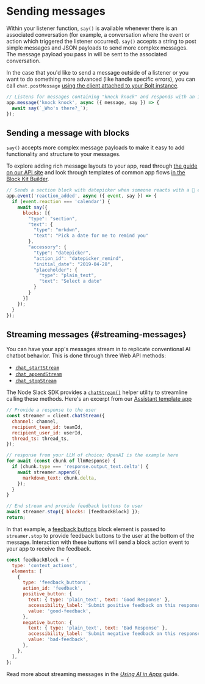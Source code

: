 # Sending messages

Within your listener function, `say()` is available whenever there is an associated conversation (for example, a conversation where the event or action which triggered the listener occurred). `say()` accepts a string to post simple messages and JSON payloads to send more complex messages. The message payload you pass in will be sent to the associated conversation.

In the case that you'd like to send a message outside of a listener or you want to do something more advanced (like handle specific errors), you can call `chat.postMessage` [using the client attached to your Bolt instance](/tools/bolt-js/concepts/web-api).

```javascript
// Listens for messages containing "knock knock" and responds with an italicized "who's there?"
app.message('knock knock', async ({ message, say }) => {
  await say(`_Who's there?_`);
});
```

## Sending a message with blocks

`say()` accepts more complex message payloads to make it easy to add functionality and structure to your messages.

To explore adding rich message layouts to your app, read through [the guide on our API site](/messaging/#structure) and look through templates of common app flows [in the Block Kit Builder](https://api.slack.com/tools/block-kit-builder?template=1).

```javascript
// Sends a section block with datepicker when someone reacts with a 📅 emoji
app.event('reaction_added', async ({ event, say }) => {
  if (event.reaction === 'calendar') {
    await say({
      blocks: [{
        "type": "section",
        "text": {
          "type": "mrkdwn",
          "text": "Pick a date for me to remind you"
        },
        "accessory": {
          "type": "datepicker",
          "action_id": "datepicker_remind",
          "initial_date": "2019-04-28",
          "placeholder": {
            "type": "plain_text",
            "text": "Select a date"
          }
        }
      }]
    });
  }
});
```

## Streaming messages {#streaming-messages}

You can have your app's messages stream in to replicate conventional AI chatbot behavior. This is done through three Web API methods:

* [`chat_startStream`](/reference/methods/chat.startstream)
* [`chat_appendStream`](/reference/methods/chat.appendstream)
* [`chat_stopStream`](/reference/methods/chat.stopstream)

The Node Slack SDK provides a [`chatStream()`](/tools/node-slack-sdk/reference/web-api/classes/WebClient#chatstream) helper utility to streamline calling these methods. Here's an excerpt from our [Assistant template app](https://github.com/slack-samples/bolt-js-assistant-template)

```js
// Provide a response to the user
const streamer = client.chatStream({
  channel: channel,
  recipient_team_id: teamId,
  recipient_user_id: userId,
  thread_ts: thread_ts,
});

// response from your LLM of choice; OpenAI is the example here
for await (const chunk of llmResponse) {
  if (chunk.type === 'response.output_text.delta') {
    await streamer.append({
      markdown_text: chunk.delta,
    });
  }
}

// End stream and provide feedback buttons to user
await streamer.stop({ blocks: [feedbackBlock] });
return;
```

In that example, a [feedback buttons](/reference/block-kit/block-elements/feedback-buttons-element) block element is passed to `streamer.stop` to provide feedback buttons to the user at the bottom of the message. Interaction with these buttons will send a block action event to your app to receive the feedback.

```js
const feedbackBlock = {
  type: 'context_actions',
  elements: [
    {
      type: 'feedback_buttons',
      action_id: 'feedback',
      positive_button: {
        text: { type: 'plain_text', text: 'Good Response' },
        accessibility_label: 'Submit positive feedback on this response',
        value: 'good-feedback',
      },
      negative_button: {
        text: { type: 'plain_text', text: 'Bad Response' },
        accessibility_label: 'Submit negative feedback on this response',
        value: 'bad-feedback',
      },
    },
  ],
};
```

Read more about streaming messages in the [_Using AI in Apps_](/tools/bolt-js/concepts/ai-apps) guide.
